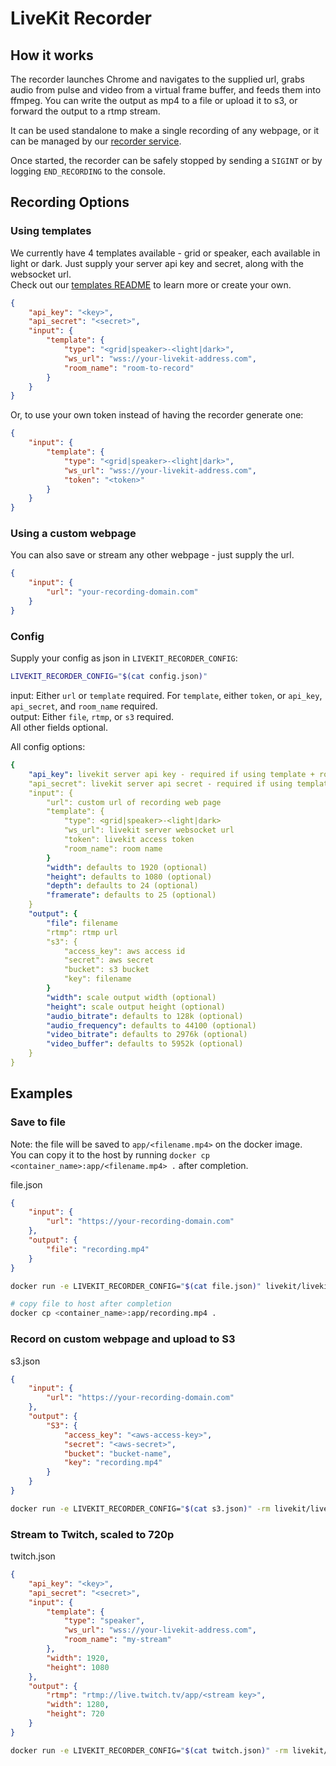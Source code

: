 # LiveKit Recorder

## How it works

The recorder launches Chrome and navigates to the supplied url, grabs audio from pulse and video from a virtual frame
buffer, and feeds them into ffmpeg. You can write the output as mp4 to a file or upload it to s3, or forward the
output to a rtmp stream.

It can be used standalone to make a single recording of any webpage, or it can be managed by our 
[recorder service](https://github.com/livekit/livekit-recorder/tree/main/service).

Once started, the recorder can be safely stopped by sending a `SIGINT` or by logging `END_RECORDING` to the console.

## Recording Options

### Using templates

We currently have 4 templates available - grid or speaker, each available in light or dark. 
Just supply your server api key and secret, along with the websocket url.  
Check out our [templates README](https://github.com/livekit/livekit-recorder/tree/main/web) to learn more or create your own. 

```json
{
    "api_key": "<key>",
    "api_secret": "<secret>",
    "input": {
        "template": {
            "type": "<grid|speaker>-<light|dark>",
            "ws_url": "wss://your-livekit-address.com",
            "room_name": "room-to-record"
        }
    }
}
```
Or, to use your own token instead of having the recorder generate one:
```json
{
    "input": {
        "template": {
            "type": "<grid|speaker>-<light|dark>",
            "ws_url": "wss://your-livekit-address.com",
            "token": "<token>"
        }
    }
}
```

### Using a custom webpage

You can also save or stream any other webpage - just supply the url.
```json
{   
    "input": {
        "url": "your-recording-domain.com"
    }
}
```

### Config

Supply your config as json in `LIVEKIT_RECORDER_CONFIG`:
```bash
LIVEKIT_RECORDER_CONFIG="$(cat config.json)"
```
input: Either `url` or `template` required. For `template`, either `token`, or `api_key`, `api_secret`, and `room_name` required.    
output: Either `file`, `rtmp`, or `s3` required.  
All other fields optional.

All config options:
```yaml
{
    "api_key": livekit server api key - required if using template + room_name
    "api_secret": livekit server api secret - required if using template + room_name
    "input": {
        "url": custom url of recording web page
        "template": {
            "type": <grid|speaker>-<light|dark>
            "ws_url": livekit server websocket url
            "token": livekit access token
            "room_name": room name
        }
        "width": defaults to 1920 (optional)
        "height": defaults to 1080 (optional)
        "depth": defaults to 24 (optional)
        "framerate": defaults to 25 (optional)
    }
    "output": {
        "file": filename
        "rtmp": rtmp url
        "s3": {
            "access_key": aws access id
            "secret": aws secret
            "bucket": s3 bucket
            "key": filename
        }
        "width": scale output width (optional)
        "height": scale output height (optional)
        "audio_bitrate": defaults to 128k (optional)
        "audio_frequency": defaults to 44100 (optional)
        "video_bitrate": defaults to 2976k (optional)
        "video_buffer": defaults to 5952k (optional)
    }
}
```

## Examples

### Save to file

Note: the file will be saved to `app/<filename.mp4>` on the docker image.  
You can copy it to the host by running `docker cp <container_name>:app/<filename.mp4> .` after completion.

file.json
```json
{
    "input": {
        "url": "https://your-recording-domain.com"
    },
    "output": {
        "file": "recording.mp4"
    }
}
```

```bash
docker run -e LIVEKIT_RECORDER_CONFIG="$(cat file.json)" livekit/livekit-recorder

# copy file to host after completion
docker cp <container_name>:app/recording.mp4 .
```

### Record on custom webpage and upload to S3

s3.json
```json
{
    "input": {
        "url": "https://your-recording-domain.com"
    },
    "output": {
        "S3": {
            "access_key": "<aws-access-key>",
            "secret": "<aws-secret>",
            "bucket": "bucket-name",
            "key": "recording.mp4"
        }
    }
}
```

```bash
docker run -e LIVEKIT_RECORDER_CONFIG="$(cat s3.json)" -rm livekit/livekit-recorder
```

### Stream to Twitch, scaled to 720p

twitch.json
```json
{
    "api_key": "<key>",
    "api_secret": "<secret>",
    "input": {
        "template": {
            "type": "speaker",
            "ws_url": "wss://your-livekit-address.com",
            "room_name": "my-stream"
        },
        "width": 1920,
        "height": 1080
    },
    "output": {
        "rtmp": "rtmp://live.twitch.tv/app/<stream key>",
        "width": 1280,
        "height": 720
    }
}
```

```bash
docker run -e LIVEKIT_RECORDER_CONFIG="$(cat twitch.json)" -rm livekit/livekit-recorder
```
